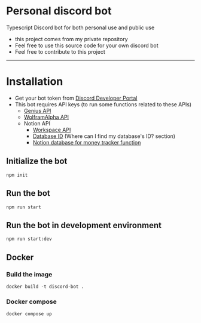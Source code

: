 # Personal discord bot
Typescript Discord bot for both personal use and public use
- this project comes from my private repository
- Feel free to use this source code for your own discord bot
- Feel free to contribute to this project
---
# Installation
- Get your bot token from [Discord Developer Portal](https://discord.com/developers/applications)
- This bot requires API keys (to run some functions related to these APIs)
  - [Genius API](https://genius.com/api-clients)
  - [WolframAlpha API](https://developer.wolframalpha.com/portal/myapps/)
  - Notion API
    - [Workspace API](https://www.notion.so/my-integrations)
    - [Database ID](https://developers.notion.com/docs/working-with-databases) (Where can I find my database's ID? section)
    - [Notion database for money tracker function](./src/documents/notion_money_tracker.md)

## Initialize the bot
```
npm init
```
## Run the bot
```
npm run start
```
## Run the bot in development environment
```
npm run start:dev
```
## Docker
### Build the image
```
docker build -t discord-bot .
```
### Docker compose
```
docker compose up
```
